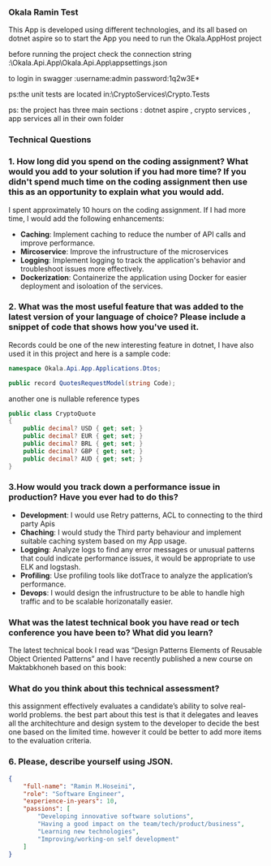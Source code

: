 ### Okala Ramin Test

This App is developed using different technologies, and its all based on dotnet aspire
so to start the App you need to run the Okala.AppHost project

before running the project check the connection string :\Okala.Api.App\Okala.Api.App\appsettings.json

to login in swagger :username:admin password:1q2w3E*

ps:the unit tests are located in:\CryptoServices\Crypto.Tests

ps: the project has three main sections : dotnet aspire , crypto services , app services all in their own folder

### Technical Questions

### 1. How long did you spend on the coding assignment? What would you add to your solution if you had more time? If you didn't spend much time on the coding assignment then use this as an opportunity to explain what you would add.


I spent approximately 10 hours on the coding assignment. If I had more time, I would add the following enhancements:
- **Caching**: Implement caching to reduce the number of API calls and improve performance.
- **Mircoservice**: Improve the infrustructure of the microservices
- **Logging**: Implement logging to track the application's behavior and troubleshoot issues more effectively.
- **Dockerization**: Containerize the application using Docker for easier deployment and isoloation of the services.


### 2. What was the most useful feature that was added to the latest version of your language of choice? Please include a snippet of code that shows how you've used it.

Records could be one of the new interesting feature in dotnet, I have also used it in this project and 
here is a sample code:

```csharp
namespace Okala.Api.App.Applications.Dtos;

public record QuotesRequestModel(string Code);

```
another one is nullable reference types

```csharp
public class CryptoQuote
{
    public decimal? USD { get; set; }
    public decimal? EUR { get; set; }
    public decimal? BRL { get; set; }
    public decimal? GBP { get; set; }
    public decimal? AUD { get; set; }
}
```

### 3.How would you track down a performance issue in production? Have you ever had to do this?

- **Development**: I would use Retry patterns, ACL to connecting to the third party Apis
- **Chaching**: I would study the Third party behaviour and implement suitable caching system based on my App usage.
- **Logging**: Analyze logs to find any error messages or unusual patterns that could indicate performance issues, it would be appropriate to use ELK and logstash.
- **Profiling**: Use profiling tools like dotTrace to analyze the application’s performance.
- **Devops**: I would design the infrustructure to be able to handle high traffic and to be scalable horizonatally easier.

### What was the latest technical book you have read or tech conference you have been to? What did you learn?

The latest technical book I read was “Design Patterns Elements of Reusable Object Oriented Patterns” 
and I have recently published a new course on Maktabkhoneh based on this book:


### What do you think about this technical assessment?

this assignment effectively evaluates a candidate’s ability to solve real-world problems.
the best part about this test is that it delegates and leaves all the architechture and design system to the developer to decide the best one based on the limited time.
however it could be better to add more items to the evaluation criteria.

### 6. Please, describe yourself using JSON.

```json
{
    "full-name": "Ramin M.Hoseini",
    "role": "Software Engineer",
    "experience-in-years": 10,
    "passions": [
        "Developing innovative software solutions",
        "Having a good impact on the team/tech/product/business",
        "Learning new technologies",
        "Improving/working-on self development"
    ]
}

```
